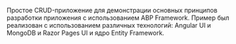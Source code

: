 Простое CRUD-приложение для демонстрации основных принципов разработки приложения с использованием ABP Framework. Пример был реализован с использованием различных технологий: Angular UI и MongoDB
 и Razor Pages UI и ядро ​​Entity Framework.
